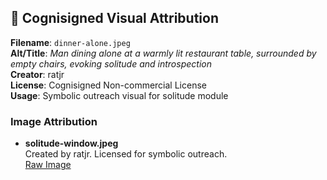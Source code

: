 ## 🎨 Cognisigned Visual Attribution

**Filename**: `dinner-alone.jpeg`  
**Alt/Title**: *Man dining alone at a warmly lit restaurant table, surrounded by empty chairs, evoking solitude and introspection*  
**Creator**: ratjr  
**License**: Cognisigned Non-commercial License  
**Usage**: Symbolic outreach visual for solitude module
### Image Attribution

- **solitude-window.jpeg**  
  Created by ratjr. Licensed for symbolic outreach.  
  [Raw Image](https://raw.githubusercontent.com/rat-jr/cognisign-sitemaps/main/solitude-window.jpeg)
